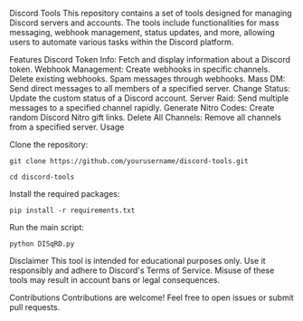 Discord Tools
This repository contains a set of tools designed for managing Discord servers and accounts. The tools include functionalities for mass messaging, webhook management, status updates, and more, allowing users to automate various tasks within the Discord platform.

Features
Discord Token Info: Fetch and display information about a Discord token.
Webhook Management:
Create webhooks in specific channels.
Delete existing webhooks.
Spam messages through webhooks.
Mass DM: Send direct messages to all members of a specified server.
Change Status: Update the custom status of a Discord account.
Server Raid: Send multiple messages to a specified channel rapidly.
Generate Nitro Codes: Create random Discord Nitro gift links.
Delete All Channels: Remove all channels from a specified server.
Usage


Clone the repository:

```git clone https://github.com/yourusername/discord-tools.git```

```cd discord-tools```

Install the required packages:

```pip install -r requirements.txt```

Run the main script:

```python DISqRD.py```

Disclaimer
This tool is intended for educational purposes only. Use it responsibly and adhere to Discord's Terms of Service. Misuse of these tools may result in account bans or legal consequences.

Contributions
Contributions are welcome! Feel free to open issues or submit pull requests.
